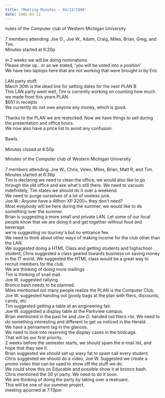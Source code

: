 ```yaml
---
title: "Meeting Minutes – 04/13/2006"
date: 2006-04-13
---
```

nutes of the Computer club of Western Michigan University<br>
<br>
7 members attending: Joe G., Joe W., Adam, Craig, Miles, Brian, Greg, and Tim.<br>
Minutes started at 6:20p<br>
<br>
in 2 weeks we will be doing nominations.<br>
Please show up.. or as we stated, 'you will be voted into a position'<br>
We have two laptops here that are not working that were brought in by Eric<br>
<br>
LAN party stuff:<br>
March 30th is the dead line for setting dates for the next PLAN B<br>
This LAN party went well, Tim is currently working on counting how much
we made from this years PLAN.<br>
$651 in receipts<br>
We currently do not owe anyone any money, which is good.<br>
<br>
Thanks to the PLAN we are restocked. Now we have things to sell during
the presentation and office hours.<br>
We now also have a price list to avoid any confusion.<br>
<br>
Bawls.<br>
<br>
Minutes closed at 6:50p<br>


Minutes of the Computer club of Western Michigan University<br>
<br>
7 members attending: Joe W., Chris, Velex, Miles, Brian, Matt R, and Tim.<br>
Minutes started at 6:36p<br>
Tim is declaring we need to clean the office, we would also like to go through the old office
and see what's still there.  We need to vacuum indefinitely, Tim states we should do it over
a weekend.<br>
We need to purge ourselves of a lot of useless junk.<br>
Joe W.: Anyone have a Atlhon XP 3200+ they don't need?<br>
Most eveybody will be here during the summer, we would like to
do something over the summer.<br>
Brian is suggesting a more small and private LAN.  Let some of our local people know that 
we are doing it and get together without food and beverage.<br>
we're suggesting no tourney's but no entrance fee.<br>
We need to think about other ways of making income for the club other than the LAN.<br>
We suggested doing a HTML Class and getting students and highschool student,
Chris suggested a class geared towards business on saving money in the IT world. 
We suggested the HTML class would be a great way to recruit members for the club.<br>
We are thinking of doing more mailings<br>
Tim is thinking of snail mail.<br>
Joe W. suggested rallying.<br>
Bronco bash needs to be planned.<br>
Miles mentioned not many people realize the PLAN is the Computer Club,
Joe W. suggested handing out goody bags at the plan with fliers, discounts, candy, etc.<br>
Tim suggested getting a table at an engineering fair.<br>
Joe W. suggested a display table at the Parkview campus.<br>
Brian mentioned in the past he and Joe G. handed out fliers.<br.
We need to do something interesting and different to get us noticed in the Herald.<br>
We have a pernament tag in the glances.<br>
We need to look into reserving the display cases in the birdcage.<br>
That will be our first priority.<br>
2 weeks before the semester starts, we should spam the e-mail list, and hope that they
see it.<br>
Brian suggested we should set up waxy fat to spam call every student.<br>
Chris suggested we should do a video, Joe W. Suggested we create a promo video that can be
used to show off the stuff we do.<br>
We could show this on Educable and possible show it at bronco bash.<br>
Chris mentioned the 30 yr party. We need to do it soon.<br>
We are thinking of doing the party by taking over a restruant.<br>
This will be one of our summer project.<br>
meeting ajourned at 7:13pm<br>
